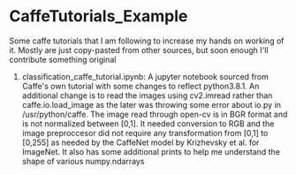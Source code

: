 # CaffeTutorials_Example
Some caffe tutorials that I am following to increase my hands on working of it. Mostly are just copy-pasted from other sources, but soon enough I'll contribute something original

1) classification_caffe_tutorial.ipynb: A jupyter notebook sourced from Caffe's own tutorial with some changes to reflect python3.8.1. An additional change is to read the images using cv2.imread rather than caffe.io.load_image as the later was throwing some error about io.py in /usr/python/caffe. The image read through open-cv is in BGR format and is not normalized between [0,1]. It needed conversion to RGB and the image preproccesor did not require any transformation from [0,1] to [0,255] as needed by the CaffeNet model by Krizhevsky et al. for ImageNet. It also has some additional prints to help me understand the shape of various numpy.ndarrays
